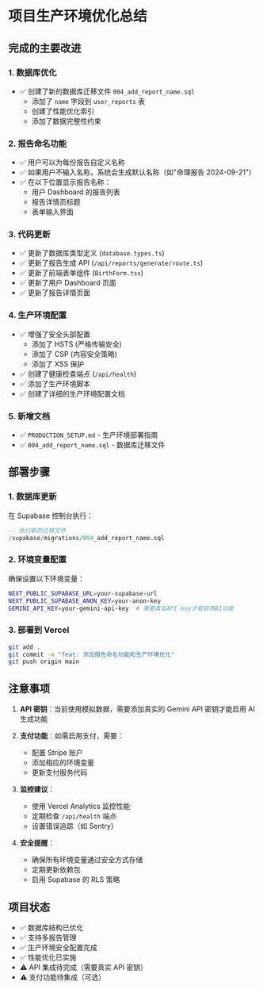 # 项目生产环境优化总结

## 完成的主要改进

### 1. 数据库优化
- ✅ 创建了新的数据库迁移文件 `004_add_report_name.sql`
  - 添加了 `name` 字段到 `user_reports` 表
  - 创建了性能优化索引
  - 添加了数据完整性约束

### 2. 报告命名功能
- ✅ 用户可以为每份报告自定义名称
- ✅ 如果用户不输入名称，系统会生成默认名称（如"命理报告 2024-09-21"）
- ✅ 在以下位置显示报告名称：
  - 用户 Dashboard 的报告列表
  - 报告详情页标题
  - 表单输入界面

### 3. 代码更新
- ✅ 更新了数据库类型定义 (`database.types.ts`)
- ✅ 更新了报告生成 API (`/api/reports/generate/route.ts`)
- ✅ 更新了前端表单组件 (`BirthForm.tsx`)
- ✅ 更新了用户 Dashboard 页面
- ✅ 更新了报告详情页面

### 4. 生产环境配置
- ✅ 增强了安全头部配置
  - 添加了 HSTS (严格传输安全)
  - 添加了 CSP (内容安全策略)
  - 添加了 XSS 保护
- ✅ 创建了健康检查端点 (`/api/health`)
- ✅ 添加了生产环境脚本
- ✅ 创建了详细的生产环境配置文档

### 5. 新增文档
- ✅ `PRODUCTION_SETUP.md` - 生产环境部署指南
- ✅ `004_add_report_name.sql` - 数据库迁移文件

## 部署步骤

### 1. 数据库更新
在 Supabase 控制台执行：
```sql
-- 执行新的迁移文件
/supabase/migrations/004_add_report_name.sql
```

### 2. 环境变量配置
确保设置以下环境变量：
```bash
NEXT_PUBLIC_SUPABASE_URL=your-supabase-url
NEXT_PUBLIC_SUPABASE_ANON_KEY=your-anon-key
GEMINI_API_KEY=your-gemini-api-key  # 需要真实API key才能启用AI功能
```

### 3. 部署到 Vercel
```bash
git add .
git commit -m "feat: 添加报告命名功能和生产环境优化"
git push origin main
```

## 注意事项

1. **API 密钥**：当前使用模拟数据，需要添加真实的 Gemini API 密钥才能启用 AI 生成功能

2. **支付功能**：如需启用支付，需要：
   - 配置 Stripe 账户
   - 添加相应的环境变量
   - 更新支付服务代码

3. **监控建议**：
   - 使用 Vercel Analytics 监控性能
   - 定期检查 `/api/health` 端点
   - 设置错误追踪（如 Sentry）

4. **安全提醒**：
   - 确保所有环境变量通过安全方式存储
   - 定期更新依赖包
   - 启用 Supabase 的 RLS 策略

## 项目状态
- ✅ 数据库结构已优化
- ✅ 支持多报告管理
- ✅ 生产环境安全配置完成
- ✅ 性能优化已实施
- ⚠️ API 集成待完成（需要真实 API 密钥）
- ⚠️ 支付功能待集成（可选）
